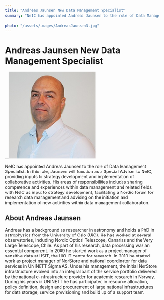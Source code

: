 ```yaml
---
title: "Andreas Jaunsen New Data Management Specialist"
summary: "NeIC has appointed Andreas Jaunsen to the role of Data Management Specialist."

photo: "/assets/images/AndreasJaunsen3.jpg"
---
```


# Andreas Jaunsen New Data Management Specialist
<a href="/assets/images/news/Andreas-small2.jpg">  
  <img class="smallpic" src="/assets/images/news/Andreas-small2.jpg">
</a>


NeIC has appointed Andreas Jaunsen to the role of Data Management Specialist. In this role, Jaunsen will function as a Special Adviser to NeIC, providing inputs to strategy development and implementation of collaborative activities. His areas of responsibilities includes sharing competence and experiences within data management and related fields with NeIC as input to strategy development, facilitating a Nordic forum for research data management and advising on the initiation and implementation of new activities within data management collaboration.

## About Andreas Jaunsen

Andreas has a background as researcher in astronomy and holds a PhD in astrophysics from the University of Oslo (UiO). He has worked at several observatories, including Nordic Optical Telescope, Canarias and the Very Large Telescope, Chile. As part of his research, data processing was an essential component. In 2009 he started work as a project manager of sensitive data at USIT, the UiO IT centre for research. In 2010 he started work as project manager of NorStore and national coordinator for data services in UNINETT Sigma AS. Under his management, the initial NorStore infrastructure evolved into an integral part of the service portfolio delivered by the national e-infrastructure provider for academic research in Norway. During his years in UNINETT he has participated in resource allocation, policy definition, design and procurement of large national infrastructures for data storage, service provisioning and build up of a support team.
